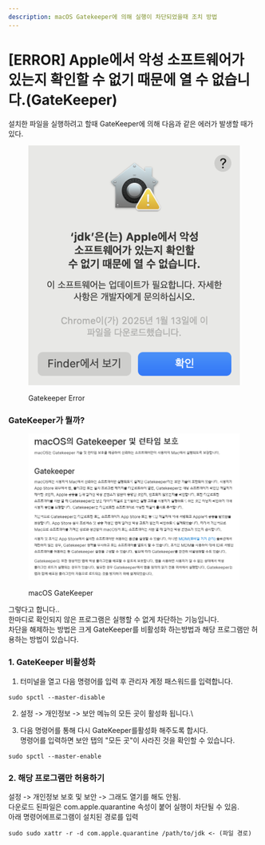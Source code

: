 ```yaml
---
description: macOS Gatekeeper에 의해 실행이 차단되었을때 조치 방법
---
```


# \[ERROR] Apple에서 악성 소프트웨어가 있는지 확인할 수 없기 때문에 열 수 없습니다.(GateKeeper)

설치한 파일을 실행하려고 할때 GateKeeper에 의해 다음과 같은 에러가 발생할 때가 있다.

<figure><img src="../../.gitbook/assets/image (3).png" alt=""><figcaption><p>Gatekeeper Error</p></figcaption></figure>



### GateKeeper가 뭘까?

<figure><img src="../../.gitbook/assets/image.png" alt=""><figcaption><p>macOS GateKeeper</p></figcaption></figure>

그렇다고 합니다..\
한마디로 확인되지 않은 프로그램은 실행할 수 없게 차단하는 기능입니다.\
차단을 해제하는 방법은 크게 GateKeeper를 비활성화 하는방법과 해당 프로그램만 허용하는 방법이 있습니다.

### 1. GateKeeper 비활성화

1. 터미널을 열고 다음 명령어를 입력 후 관리자 계정 패스워드를 입력합니다.

```
sudo spctl --master-disable
```

2. 설정 -> 개인정보 -> 보안 메뉴의 모든 곳이 활성화 됩니다.\

3. 다음 명령어를 통해 다시 GateKeeper를활성화 해주도록 합시다.\
   명령어를 입력하면 보안 탭의 "모든 곳"이 사라진 것을 확인할 수 있습니다.

```
sudo spctl --master-enable
```

### 2. 해당 프로그램만 허용하기

설정 -> 개인정보 보호 및 보안 -> 그래도 열기를 해도 안됨.\
다운로드 된파일은 com.apple.quarantine 속성이 붙어 실행이 차단될 수 있음.\
아래 명령어에프로그램이 설치된 경로를 입력

```
sudo sudo xattr -r -d com.apple.quarantine /path/to/jdk <- (파일 경로)
```





